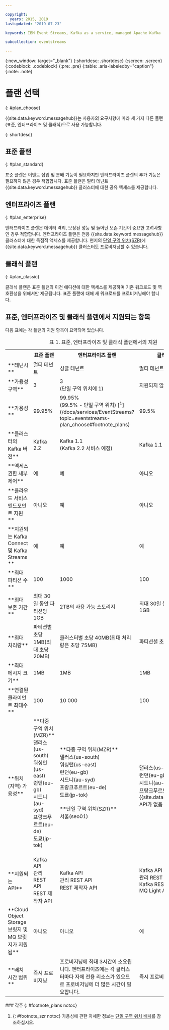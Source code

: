 ```yaml
---

copyright:
  years: 2015, 2019
lastupdated: "2019-07-23"

keywords: IBM Event Streams, Kafka as a service, managed Apache Kafka

subcollection: eventstreams

---
```


{:new_window: target="_blank"}
{:shortdesc: .shortdesc}
{:screen: .screen}
{:codeblock: .codeblock}
{:pre: .pre}
{:table: .aria-labeledby="caption"}
{:note: .note}

# 플랜 선택 
{: #plan_choose}

{{site.data.keyword.messagehub}}는 사용자의 요구사항에 따라 세 가지 다른 플랜(표준, 엔터프라이즈 및 클래식)으로 사용 가능합니다. 

<!--
For information about the Classic plan, see
[Classic plan](/docs/services/EventStreams?topic=eventstreams-plan_choose_classic#plan_choose_classic).
-->
{: shortdesc}

## 표준 플랜
{: #plan_standard}

표준 플랜은 이벤트 삽입 및 분배 기능이 필요하지만 엔터프라이즈 플랜의 추가 기능은 필요하지 않은 경우 적합합니다. 표준 플랜은 멀티 테넌트 {{site.data.keyword.messagehub}} 클러스터에 대한 공유 액세스를 제공합니다.

## 엔터프라이즈 플랜 
{: #plan_enterprise}

엔터프라이즈 플랜은 데이터 격리, 보장된 성능 및 늘어난 보존 기간이 중요한 고려사항인 경우 적합합니다. 엔터프라이즈 플랜은 전용 {{site.data.keyword.messagehub}} 클러스터에 대한 독점적 액세스를 제공합니다. 현지의 [단일 구역 위치(SZR)](/docs/services/EventStreams?topic=eventstreams-sla#sla_szr)에 {{site.data.keyword.messagehub}} 클러스터도 프로비저닝할 수 있습니다.

## 클래식 플랜
{: #plan_classic}

클래식 플랜은 표준 플랜의 이전 에디션에 대한 액세스를 제공하며 기존 워크로드 및 역호환성을 위해서만 제공됩니다. 표준 플랜에 대해 새 워크로드를 프로비저닝해야 합니다.


## 표준, 엔터프라이즈 및 클래식 플랜에서 지원되는 항목

다음 표에는 각 플랜의 지원 항목이 요약되어 있습니다.

<table>
    <caption>표 1. 표준, 엔터프라이즈 및 클래식 플랜에서의 지원</caption>
      <tr>
	        <th></th>
		    <th>표준 플랜</th>
		    <th>엔터프라이즈 플랜</th>
		    <th>클래식 플랜</th>
        </tr>
		<tr>
			<td>**테넌시**</td>
			<td>멀티 테넌트 </td>
			<td>싱글 테넌트</td>
			<td>멀티 테넌트</td>
		</tr>
        <tr>
			<td>**가용성 구역**</td>
			<td>3</td>
			<td>3<br/>(단일 구역 위치에 1)
			</td>
			<td>지원되지 않음</td>
		</tr>
        <tr>
			<td>**가용성**</td>
			<td>99.95%</td>
			<td>99.95%<br/>(99.5% - 단일 구역 위치) [<sup>1</sup>](/docs/services/EventStreams?topic=eventstreams-plan_choose#footnote_plans)</td>
			<td>99.5%</td>
		</tr>
	  		<tr>
			<td>**클러스터의 Kafka 버전**</td>
			<td>Kafka 2.2</td>
			<td>Kafka 1.1 <br/>(Kafka 2.2 서비스 예정)</td>
			<td>Kafka 1.1</td>
		</tr>
		<tr>
			<td>**액세스 권한 세부 제어**</td>
			<td>예</td>
			<td>예</td>
			<td>아니오</td>
		</tr>
				<tr>
			<td>**클라우드 서비스 엔드포인트 지원**</td>
			<td>아니오</td>
			<td>예</td>
			<td>아니오</td>
		</tr>
		<tr>
			<td>**지원되는 Kafka Connect 및 Kafka Streams **</td>
			<td>예</td>
			<td>예</td>
			<td>예</td>
		</tr>
		<tr>
			<td>**최대 파티션 수**</td>
			<td>100</td>
			<td>1000</td>
			<td>100</td>
		</tr>
		<tr>
			<td>**최대 보존 기간**</td>
			<td>최대 30일 동안 파티션당 1GB </td>
			<td>2TB의 사용 가능 스토리지<!--Unlimited up to the storage limit of your plan --></td>
			<td>최대 30일 동안 파티션당 1GB </td>
		</tr>
		<tr>
			<td>**최대 처리량**</td>
			<td>파티션별 초당 1MB(최대 초당 20MB) </td>
			<td>클러스터별 초당 40MB(최대 처리량은 초당 75MB)</td>
			<td>파티션셜 초당 1MB</td>
		</tr>
		<tr>
			<td>**최대 메시지 크기**</td>
			<td>1MB</td>
			<td>1MB</td>
			<td>1MB</td>
		</tr>
		<tr>
			<td>**연결된 클라이언트 최대수**</td>
			<td>100</td>
			<td>10 000</td>
			<td>100</td>
		</tr>
		<tr>
			<td>**위치(지역) 가용성**</td>
			<td>**다중 구역 위치(MZR)**<br/>
			댈러스(us-south)</br>
			워싱턴(us-east)<br/>
			런던(eu-gb)<br/>
			시드니(au-syd)</br>
			프랑크푸르트(eu-de)<br/>
			도쿄(jp-tok)<br/>
			<br/>
			</td>
			<td>**다중 구역 위치(MZR)**</br>
			댈러스(us-south)</br>
			워싱턴(us-east)<br/>
			런던(eu-gb)<br/>
			시드니(au-syd)</br>
			프랑크푸르트(eu-de)<br/>
			도쿄(jp-tok)<br/>
			<br/>
			**단일 구역 위치(SZR)**</br>
			서울(seo01)<br/>
			<br/>
			</td>
			<td>댈러스(us-south)</br>
			런던(eu-gb)</br>
			시드니(au-syd)</br>
			프랑크푸르트(eu-de) - {{site.data.keyword.mql}} API가 없음 </td>
		</tr>
		<tr>
     	    <td>**지원되는 API**</td>
			<td>Kafka API</br>
			관리 REST API<br/>
			REST 제작자 API</br>
		    </td>
			<td>Kafka API<br/>
			관리 REST API</br>
			REST 제작자 API</br>
			</td>
			<td>Kafka API</br>
			관리 REST API<br/>
			Kafka REST API</br>
			MQ Light API</br>
		    </td>
		</tr>
		</tr>
			<td>**Cloud Object Storage 브릿지 및<br/>
			MQ 브릿지가 지원됨**</td>
			<td>아니오</td>
			<td>아니오</td>
			<td>예</td>
		</tr>
		<tr>
			<td>**배치 시간 범위**</td>
			<td>즉시 프로비저닝</td>
			<td>프로비저닝에 최대 3시간이 소요됩니다. 엔터프라이즈에는 각 클러스터마다 자체 전용 리소스가 있으므로 프로비저닝에 더 많은 시간이 필요합니다.</td>
			<td>즉시 프로비저닝</td>
		</tr>

</table>
### 각주
{: #footnote_plans notoc}

1. {: #footnote_szr notoc} 가용성에 관한 자세한 정보는 [단일 구역 위치 배치](/docs/services/EventStreams?topic=eventstreams-sla#sla_szr)를 참조하십시오.



<!--
## {{site.data.keyword.Bluemix_notm}} Public environment
{: notoc}

{{site.data.keyword.Bluemix_notm}} Public provides an
economical public cloud service where you pay for what you use and share infrastructure with
others.

In {{site.data.keyword.Bluemix_notm}} Public, the cost of
{{site.data.keyword.messagehub}} is determined by two factors: the
number of partitions that you use and the number of messages that you send and receive. There is no
charge for message data while it is retained on the topics, but the data that each partition retains
is capped at 1 GB.

For more information, see [{{site.data.keyword.Bluemix_notm}} Public ![External link icon](../../icons/launch-glyph.svg "External link icon")](https://www.ibm.com/cloud/free/){:new_window}.
-->

